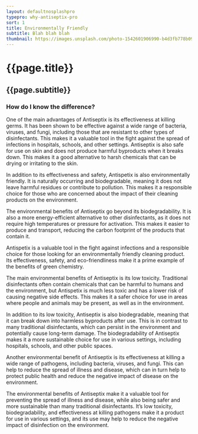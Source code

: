 ```yaml
---
layout: defaultnosplashpro
typepro: why-antiseptix-pro
sort: 1
title: Environmentally Friendly
subtitle: Blah blah blah
thumbnail: https://images.unsplash.com/photo-1542601906990-b4d3fb778b09?ixlib=rb-4.0.3&ixid=MnwxMjA3fDB8MHxwaG90by1wYWdlfHx8fGVufDB8fHx8&auto=format&fit=crop&w=2213&q=80
---
```

# {{page.title}}

## {{page.subtitle}}

### How do I know the difference?

One of the main advantages of Antiseptix is its effectiveness at killing germs. It has been shown to be effective against a wide range of bacteria, viruses, and fungi, including those that are resistant to other types of disinfectants. This makes it a valuable tool in the fight against the spread of infections in hospitals, schools, and other settings.
Antiseptix is also safe for use on skin and does not produce harmful byproducts when it breaks down. This makes it a good alternative to harsh chemicals that can be drying or irritating to the skin.

In addition to its effectiveness and safety, Antispetix is also environmentally friendly. It is naturally occurring and biodegradable, meaning it does not leave harmful residues or contribute to pollution. This makes it a responsible choice for those who are concerned about the impact of their cleaning products on the environment.

The environmental benefits of Antiseptix go beyond its biodegradability. It is also a more energy-efficient alternative to other disinfectants, as it does not require high temperatures or pressure for activation. This makes it easier to produce and transport, reducing the carbon footprint of the products that contain it.

Antispetix is a valuable tool in the fight against infections and a responsible choice for those looking for an environmentally friendly cleaning product. Its effectiveness, safety, and eco-friendliness make it a prime example of the benefits of green chemistry.

The main environmental benefits of Antiseptix is its low toxicity. Traditional disinfectants often contain chemicals that can be harmful to humans and the environment, but Antispetix is much less toxic and has a lower risk of causing negative side effects. This makes it a safer choice for use in areas where people and animals may be present, as well as in the environment.

In addition to its low toxicity, Antiseptix is also biodegradable, meaning that it can break down into harmless byproducts after use. This is in contrast to many traditional disinfectants, which can persist in the environment and potentially cause long-term damage. The biodegradability of Antiseptix makes it a more sustainable choice for use in various settings, including hospitals, schools, and other public spaces.

Another environmental benefit of Antiseptix is its effectiveness at killing a wide range of pathogens, including bacteria, viruses, and fungi. This can help to reduce the spread of illness and disease, which can in turn help to protect public health and reduce the negative impact of disease on the environment. 

The environmental benefits of Antiseptix make it a valuable tool for preventing the spread of illness and disease, while also being safer and more sustainable than many traditional disinfectants. It’s low toxicity, biodegradability, and effectiveness at killing pathogens make it a product for use in various settings, and its use may help to reduce the negative impact of disinfection on the environment.